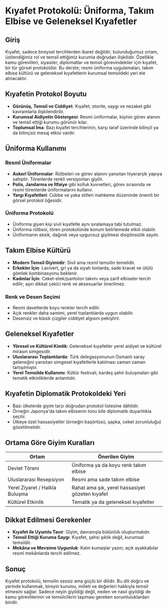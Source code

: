 # Kıyafet Protokolü: Üniforma, Takım Elbise ve Geleneksel Kıyafetler

## Giriş

Kıyafet, sadece bireysel tercihlerden ibaret değildir; bulunduğumuz ortam, üstlendiğimiz rol ve temsil ettiğimiz kurumla doğrudan ilişkilidir. Özellikle kamu görevlileri, siyasiler, diplomatlar ve temsil görevindekiler için kıyafet, bir tür görsel protokoldür. Bu derste; resmi üniforma uygulamaları, takım elbise kültürü ve geleneksel kıyafetlerin kurumsal temsildeki yeri ele alınacaktır.

## Kıyafetin Protokol Boyutu

- **Görünüş, Temsil ve Ciddiyet**: Kıyafet; otorite, saygı ve nezaket gibi kavramlarla ilişkilendirilir.
- **Kurumsal Aidiyetin Göstergesi**: Resmi üniformalar, kişinin görev alanını ve temsil ettiği kurumu görünür kılar.
- **Toplumsal İma**: Bazı kıyafet tercihlerinin, karşı taraf üzerinde bilinçli ya da bilinçsiz mesaj etkisi vardır.

## Üniforma Kullanımı

### Resmî Üniformalar

- **Askerî Üniformalar**: Rütbeleri ve görev alanını yansıtan hiyerarşik yapıya sahiptir. Törenlerde renkli versiyonları giyilir.
- **Polis, Jandarma ve İtfaiye** gibi kolluk kuvvetleri, görev sırasında ve resmi törenlerde üniformalarını kullanır.
- **Yargı Kıyafetleri**: Cübbe ve yaka stilleri mahkeme düzeninde önemli bir görsel protokol öğesidir.

### Üniforma Protokolü

- Üniforma giyen kişi sivil kıyafetle aynı sıralamaya tabi tutulmaz.
- Üniforma rütbesi, tören protokolünde konum belirlemede etkili olabilir.
- Üniformanın eksik, dağınık veya uygunsuz giyilmesi disiplinsizlik sayılır.

## Takım Elbise Kültürü

- **Modern Temsil Giyimidir**: Sivil ama resmî temsilin temelidir.
- **Erkekler İçin**: Lacivert, gri ya da siyah tonlarda, sade kravat ve ütülü gömlek kombinasyonu beklenir.
- **Kadınlar İçin**: Ceket-etek/pantolon takımı veya zarif elbiseler tercih edilir; aşırı dikkat çekici renk ve aksesuarlar önerilmez.

### Renk ve Desen Seçimi

- Resmi davetlerde koyu renkler tercih edilir.
- Açık renkler daha samimi, yerel toplantılarda uygun olabilir.
- Desensiz ve klasik çizgiler ciddiyet algısını pekiştirir.

## Geleneksel Kıyafetler

- **Yöresel ve Kültürel Kimlik**: Geleneksel kıyafetler yerel aidiyet ve kültürel mirasın simgesidir.
- **Uluslararası Toplantılarda**: Türk delegasyonunun Osmanlı saray geleneğini yansıtan simgesel kıyafetlerle katılması zaman zaman tartışılmıştır.
- **Yerel Temsilde Kullanımı**: Kültür festivali, kardeş şehir buluşmaları gibi tematik etkinliklerde anlamlıdır.

## Kıyafetin Diplomatik Protokoldeki Yeri

- Bazı ülkelerde giyim tarzı doğrudan protokol listesine dâhildir.
- Örneğin Japonya'da takım elbisenin tonu bile diplomatik duyarlılıkla seçilir.
- Ülkeye özel hassasiyetler (örneğin başörtüsü, şapka, ceket zorunluluğu) gözetilmelidir.

## Ortama Göre Giyim Kuralları

| Ortam                          | Önerilen Giyim                                  |
| ------------------------------ | ----------------------------------------------- |
| Devlet Töreni                  | Üniforma ya da koyu renk takım elbise           |
| Uluslararası Resepsiyon        | Resmi ama sade takım elbise                     |
| Yerel Ziyaret / Halkla Buluşma | Rahat ama şık, yerel hassasiyet gözeten kıyafet |
| Kültürel Etkinlik              | Tematik ya da geleneksel kıyafetler             |

## Dikkat Edilmesi Gerekenler

- **Kıyafet ile Uyumlu Tavır**: Giyim, davranışla bütünlük oluşturmalıdır.
- **Temsil Ettiği Kuruma Saygı**: Kıyafet, şahsi şıklık değil, kurumsal temsildir.
- **Mekâna ve Mevsime Uygunluk**: Kalın kumaşlar yazın; açık ayakkabılar resmî mekânlarda tercih edilmez.

## Sonuç

Kıyafet protokolü, temsilin sessiz ama güçlü bir dilidir. Bu dili doğru ve yerinde kullanmak, bireyin kurumu, milleti ve değerleri hakkıyla temsil etmesini sağlar. Sadece neyin giyildiği değil, neden ve nasıl giyildiği de kamu görevlilerinin ve temsilcilerin taşıması gereken sorumluluklardan biridir.
